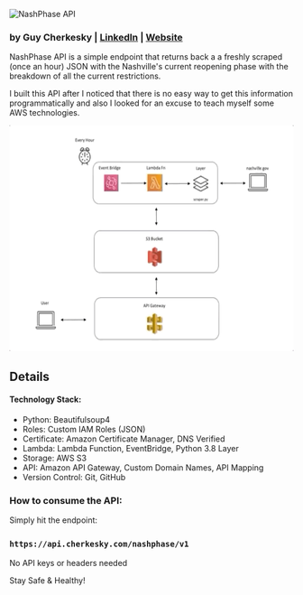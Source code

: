 ![NashPhase API](https://raw.githubusercontent.com/cherkesky/NashPhaseAPI/master/src/assets/nashphase_logo.png)

### by Guy Cherkesky | [LinkedIn](http://linkedin.com/in/cherkesky) | [Website](http://cherkesky.com)

NashPhase API is a simple endpoint that returns back a a freshly scraped (once an hour) JSON with the Nashville's current reopening phase with the breakdown of all the current restrictions. 

I built this API after I noticed that there is no easy way to get this information programmatically and also I looked for an excuse to teach myself some AWS technologies. 

<img src="https://github.com/cherkesky/NashPhaseAPI/blob/master/scraper.gif" height="400" width="600">

## Details


#### Technology Stack: 
- Python: Beautifulsoup4
- Roles: Custom IAM Roles (JSON)
- Certificate: Amazon Certificate Manager, DNS Verified
- Lambda: Lambda Function, EventBridge, Python 3.8 Layer
- Storage: AWS S3
- API: Amazon API Gateway, Custom Domain Names, API Mapping
- Version Control: Git, GitHub


### How to consume the API:
Simply hit the endpoint:
### `https://api.cherkesky.com/nashphase/v1`
No API keys or headers needed

Stay Safe & Healthy!
